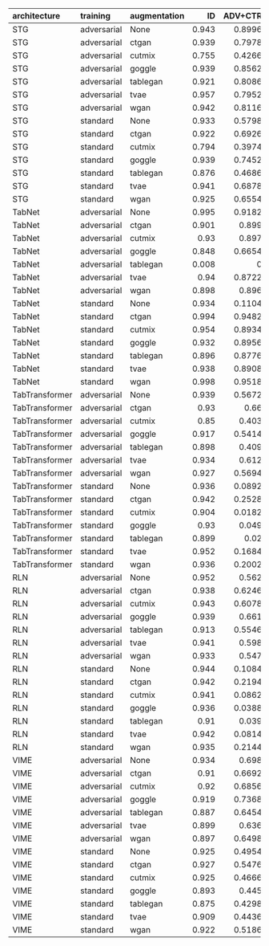 | architecture   | training    | augmentation   |       ID |   ADV+CTR |       ADV |        auc |     accuracy |    precision |        recall |          mcc |
|:---------------|:------------|:---------------|---------:|----------:|----------:|-----------:|-------------:|-------------:|--------------:|-------------:|
| STG            | adversarial | None           | 0.943    | 0.8996    | 0.9032    |   0.948512 |   0.862205   |   0.811747   |   0.943132    |   0.734089   |
| STG            | adversarial | ctgan          | 0.939    | 0.7978    | 0.8028    |   0.95894  |   0.895451   |   0.863344   |   0.939633    |   0.794007   |
| STG            | adversarial | cutmix         | 0.755    | 0.4266    | 0.4224    |   0.954261 |   0.842082   |   0.908996   |   0.76028     |   0.693509   |
| STG            | adversarial | goggle         | 0.939    | 0.8562    | 0.8604    |   0.954207 |   0.882327   |   0.842476   |   0.940507    |   0.769884   |
| STG            | adversarial | tablegan       | 0.921    | 0.8086    | 0.8162    |   0.95585  |   0.887577   |   0.861928   |   0.92301     |   0.777107   |
| STG            | adversarial | tvae           | 0.957    | 0.7952    | 0.804     |   0.960805 |   0.889326   |   0.843364   |   0.956255    |   0.785724   |
| STG            | adversarial | wgan           | 0.942    | 0.8116    | 0.8128    |   0.962846 |   0.896325   |   0.8624     |   0.943132    |   0.796147   |
| STG            | standard    | None           | 0.933    | 0.5798    | 0.596     |   0.97292  |   0.91951    |   0.908085   |   0.933508    |   0.839349   |
| STG            | standard    | ctgan          | 0.922    | 0.6926    | 0.7704    |   0.967321 |   0.909886   |   0.898046   |   0.924759    |   0.820135   |
| STG            | standard    | cutmix         | 0.794    | 0.3974    | 0.4436    |   0.959641 |   0.867017   |   0.924166   |   0.79965     |   0.740788   |
| STG            | standard    | goggle         | 0.939    | 0.7452    | 0.7592    |   0.962294 |   0.903325   |   0.87602    |   0.939633    |   0.808784   |
| STG            | standard    | tablegan       | 0.876    | 0.4686    | 0.5752    |   0.967652 |   0.907699   |   0.933086   |   0.87839     |   0.816803   |
| STG            | standard    | tvae           | 0.941    | 0.6878    | 0.7328    |   0.969159 |   0.912948   |   0.892027   |   0.939633    |   0.827075   |
| STG            | standard    | wgan           | 0.925    | 0.6554    | 0.752     |   0.969991 |   0.912948   |   0.90273    |   0.925634    |   0.826163   |
| TabNet         | adversarial | None           | 0.995    | 0.9182    | 0.9188    |   0.947235 |   0.70035    |   0.62624    |   0.993876    |   0.494967   |
| TabNet         | adversarial | ctgan          | 0.901    | 0.899     | 0.899     |   0.942786 |   0.852581   |   0.819334   |   0.904637    |   0.709015   |
| TabNet         | adversarial | cutmix         | 0.93     | 0.897     | 0.8964    |   0.934801 |   0.860455   |   0.814504   |   0.933508    |   0.72873    |
| TabNet         | adversarial | goggle         | 0.848    | 0.6654    | 0.6664    |   0.938695 |   0.867892   |   0.879855   |   0.852143    |   0.736148   |
| TabNet         | adversarial | tablegan       | 0.008    | 0         | 0         |   0.929117 |   0.503937   |   1          |   0.00787402  |   0.0628695  |
| TabNet         | adversarial | tvae           | 0.94     | 0.8722    | 0.8698    |   0.941787 |   0.864392   |   0.81673    |   0.939633    |   0.737178   |
| TabNet         | adversarial | wgan           | 0.898    | 0.896     | 0.896     |   0.956242 |   0.852581   |   0.821372   |   0.901137    |   0.708511   |
| TabNet         | standard    | None           | 0.934    | 0.1104    | 0.2986    |   0.986159 |   0.945757   |   0.953695   |   0.937008    |   0.89165    |
| TabNet         | standard    | ctgan          | 0.994    | 0.9482    | 0.9478    |   0.951008 |   0.699038   |   0.625206   |   0.993876    |   0.492887   |
| TabNet         | standard    | cutmix         | 0.954    | 0.8934    | 0.8938    |   0.946883 |   0.860455   |   0.801611   |   0.958005    |   0.735035   |
| TabNet         | standard    | goggle         | 0.932    | 0.8956    | 0.896     |   0.933972 |   0.851269   |   0.802562   |   0.931759    |   0.711821   |
| TabNet         | standard    | tablegan       | 0.896    | 0.8776    | 0.875     |   0.938158 |   0.85783    |   0.830372   |   0.899388    |   0.718145   |
| TabNet         | standard    | tvae           | 0.938    | 0.8908    | 0.8916    |   0.949485 |   0.86133    |   0.812879   |   0.938758    |   0.731483   |
| TabNet         | standard    | wgan           | 0.998    | 0.9518    | 0.9534    |   0.946172 |   0.612423   |   0.56352    |   0.997375    |   0.352336   |
| TabTransformer | adversarial | None           | 0.939    | 0.5672    | 0.578     |   0.974294 |   0.930884   |   0.922747   |   0.940507    |   0.861927   |
| TabTransformer | adversarial | ctgan          | 0.93     | 0.66      | 0.6642    |   0.962512 |   0.91601    |   0.903308   |   0.931759    |   0.832434   |
| TabTransformer | adversarial | cutmix         | 0.85     | 0.403     | 0.4036    |   0.956328 |   0.899825   |   0.936902   |   0.857393    |   0.802545   |
| TabTransformer | adversarial | goggle         | 0.917    | 0.5414    | 0.5544    |   0.964498 |   0.915136   |   0.912968   |   0.91776     |   0.830283   |
| TabTransformer | adversarial | tablegan       | 0.898    | 0.409     | 0.4208    |   0.966855 |   0.919073   |   0.935455   |   0.900262    |   0.838739   |
| TabTransformer | adversarial | tvae           | 0.934    | 0.612     | 0.6154    |   0.969156 |   0.924759   |   0.916738   |   0.934383    |   0.849676   |
| TabTransformer | adversarial | wgan           | 0.927    | 0.5694    | 0.5802    |   0.96998  |   0.92126    |   0.916162   |   0.927384    |   0.842583   |
| TabTransformer | standard    | None           | 0.936    | 0.0892    | 0.825     |   0.98088  |   0.94007    |   0.942782   |   0.937008    |   0.880156   |
| TabTransformer | standard    | ctgan          | 0.942    | 0.2528    | 0.8798    |   0.976056 |   0.933071   |   0.926724   |   0.940507    |   0.866238   |
| TabTransformer | standard    | cutmix         | 0.904    | 0.0182    | 0.687     |   0.967523 |   0.930446   |   0.953875   |   0.904637    |   0.862042   |
| TabTransformer | standard    | goggle         | 0.93     | 0.049     | 0.051     |   0.973687 |   0.930884   |   0.931639   |   0.930009    |   0.861769   |
| TabTransformer | standard    | tablegan       | 0.899    | 0.02      | 0.02      |   0.975375 |   0.928259   |   0.954503   |   0.899388    |   0.857949   |
| TabTransformer | standard    | tvae           | 0.952    | 0.1684    | 0.901     |   0.978341 |   0.93657    |   0.925043   |   0.950131    |   0.873462   |
| TabTransformer | standard    | wgan           | 0.936    | 0.2002    | 0.8868    |   0.980354 |   0.934383   |   0.934383   |   0.934383    |   0.868766   |
| RLN            | adversarial | None           | 0.952    | 0.562     | 0.5662    |   0.976817 |   0.933071   |   0.916667   |   0.952756    |   0.866814   |
| RLN            | adversarial | ctgan          | 0.938    | 0.6246    | 0.6278    |   0.972655 |   0.925197   |   0.913969   |   0.938758    |   0.850707   |
| RLN            | adversarial | cutmix         | 0.943    | 0.6078    | 0.6086    |   0.976857 |   0.933071   |   0.923801   |   0.944007    |   0.866349   |
| RLN            | adversarial | goggle         | 0.939    | 0.661     | 0.6654    |   0.968798 |   0.926509   |   0.916311   |   0.938758    |   0.853274   |
| RLN            | adversarial | tablegan       | 0.913    | 0.5546    | 0.5568    |   0.971362 |   0.924759   |   0.933095   |   0.915136    |   0.849676   |
| RLN            | adversarial | tvae           | 0.941    | 0.598     | 0.6022    |   0.976249 |   0.927384   |   0.916454   |   0.940507    |   0.855063   |
| RLN            | adversarial | wgan           | 0.933    | 0.547     | 0.5524    |   0.976443 |   0.927384   |   0.922944   |   0.932633    |   0.854815   |
| RLN            | standard    | None           | 0.944    | 0.1084    | 0.9014    |   0.984338 |   0.945319   |   0.94493    |   0.945757    |   0.890639   |
| RLN            | standard    | ctgan          | 0.942    | 0.2194    | 0.855     |   0.980323 |   0.939195   |   0.938045   |   0.940507    |   0.878393   |
| RLN            | standard    | cutmix         | 0.941    | 0.0862    | 0.9256    |   0.983373 |   0.94357    |   0.944737   |   0.942257    |   0.887142   |
| RLN            | standard    | goggle         | 0.936    | 0.0388    | 0.0388    |   0.977643 |   0.93832    |   0.937173   |   0.939633    |   0.876643   |
| RLN            | standard    | tablegan       | 0.91     | 0.039     | 0.039     |   0.980155 |   0.933508   |   0.952511   |   0.912511    |   0.867782   |
| RLN            | standard    | tvae           | 0.942    | 0.0814    | 0.9124    |   0.982464 |   0.941382   |   0.939077   |   0.944007    |   0.882777   |
| RLN            | standard    | wgan           | 0.935    | 0.2144    | 0.9112    |   0.982357 |   0.94007    |   0.945133   |   0.934383    |   0.880197   |
| VIME           | adversarial | None           | 0.934    | 0.698     | 0.7268    |   0.972951 |   0.924759   |   0.917455   |   0.933508    |   0.849649   |
| VIME           | adversarial | ctgan          | 0.91     | 0.6692    | 0.69      |   0.965074 |   0.912073   |   0.913158   |   0.910761    |   0.82415    |
| VIME           | adversarial | cutmix         | 0.92     | 0.6856    | 0.7068    |   0.967278 |   0.91776    |   0.914857   |   0.92126     |   0.835541   |
| VIME           | adversarial | goggle         | 0.919    | 0.7368    | 0.7492    |   0.955054 |   0.904199   |   0.891525   |   0.920385    |   0.808823   |
| VIME           | adversarial | tablegan       | 0.887    | 0.6454    | 0.6516    |   0.960001 |   0.906387   |   0.922657   |   0.887139    |   0.813376   |
| VIME           | adversarial | tvae           | 0.899    | 0.636     | 0.7108    |   0.964264 |   0.908136   |   0.915405   |   0.899388    |   0.816398   |
| VIME           | adversarial | wgan           | 0.897    | 0.6498    | 0.7052    |   0.966004 |   0.909886   |   0.918677   |   0.899388    |   0.819953   |
| VIME           | standard    | None           | 0.925    | 0.4954    | 0.5326    |   0.973588 |   0.927822   |   0.928947   |   0.926509    |   0.855646   |
| VIME           | standard    | ctgan          | 0.927    | 0.5476    | 0.91      |   0.967757 |   0.915573   |   0.905983   |   0.927384    |   0.831378   |
| VIME           | standard    | cutmix         | 0.925    | 0.4666    | 0.9134    |   0.970571 |   0.922135   |   0.920663   |   0.923885    |   0.844275   |
| VIME           | standard    | goggle         | 0.893    | 0.445     | 0.857     |   0.959813 |   0.900262   |   0.908118   |   0.890639    |   0.800673   |
| VIME           | standard    | tablegan       | 0.875    | 0.4298    | 0.7504    |   0.962592 |   0.904637   |   0.930233   |   0.874891    |   0.81071    |
| VIME           | standard    | tvae           | 0.909    | 0.4436    | 0.8858    |   0.968475 |   0.913823   |   0.919326   |   0.907262    |   0.827718   |
| VIME           | standard    | wgan           | 0.922    | 0.5186    | 0.9054    |   0.968483 |   0.917323   |   0.91263    |   0.92301     |   0.8347     |
